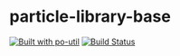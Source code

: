 
# particle-library-base

[![Built with po-util](https://rawgit.com/nrobinson2000/po-util/master/images/built-with-po-util.svg)](https://po-util.com)
[![Build Status](https://travis-ci.org/NGenetzky/particle-library-base.svg?branch=library-base)](https://travis-ci.org/NGenetzky/particle-library-base)
